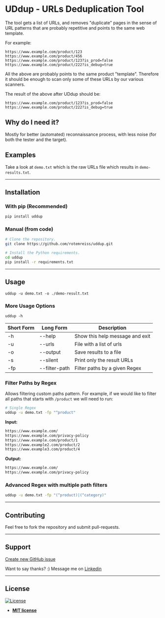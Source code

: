 # UDdup - URLs Deduplication Tool

The tool gets a list of URLs, and removes "duplicate" pages in the sense
of URL patterns that are probably repetitive and points to the same web template.

For example:
```
https://www.example.com/product/123
https://www.example.com/product/456
https://www.example.com/product/123?is_prod=false
https://www.example.com/product/222?is_debug=true
```
All the above are probably points to the same product "template".
Therefore it should be enough to scan only some of these URLs by our various scanners.

The result of the above after UDdup should be:
```
https://www.example.com/product/123?is_prod=false
https://www.example.com/product/222?is_debug=true
```

## Why do I need it?
Mostly for better (automated) reconnaissance process,
with less noise (for both the tester and the target).

## Examples
Take a look at `demo.txt` which is the raw URLs file which results in `demo-results.txt`.

---

## Installation
### With pip (Recommended)
```bash
pip install uddup
```

### Manual (from code)
```bash
# Clone the repository.
git clone https://github.com/rotemreiss/uddup.git

# Install the Python requirements.
cd uddup
pip install -r requirements.txt
```

---
## Usage

`uddup -u demo.txt -o ./demo-result.txt`

### More Usage Options
`uddup -h`

Short Form    | Long Form            | Description
------------- | -------------------- |-------------
-h            | --help               | Show this help message and exit
-u			  | --urls				 | File with a list of urls
-o			  | --output			 | Save results to a file
-s			  | --silent			 | Print only the result URLs
-fp           | --filter-path        | Filter paths by a given Regex

### Filter Paths by Regex
Allows filtering custom paths pattern.
For example, if we would like to filter all paths that starts with `/product` we will need to run:
```bash
# Single Regex
uddup -u demo.txt -fp "^product"
```

**Input:**
```bash
https://www.example.com/
https://www.example.com/privacy-policy
https://www.example.com/product/1
https://www.example2.com/product/2
https://www.example3.com/product/4
```

**Output:**
```bash
https://www.example.com/
https://www.example.com/privacy-policy
```

### Advanced Regex with multiple path filters
```bash
uddup -u demo.txt -fp "(^product)|(^category)"
```
---
## Contributing
Feel free to fork the repository and submit pull-requests.

---

## Support

[Create new GitHub issue][newissue]

Want to say thanks? :) Message me on <a href="https://www.linkedin.com/in/reissr" target="_blank">Linkedin</a>


---

## License

[![License](http://img.shields.io/:license-mit-blue.svg?style=flat-square)](http://badges.mit-license.org)

- **[MIT license](http://opensource.org/licenses/mit-license.php)**

<!-- Markdown helper -->
[newissue]: https://github.com/rotemreiss/uddup/issues/new
